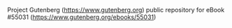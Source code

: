 Project Gutenberg (https://www.gutenberg.org) public repository for
eBook #55031 (https://www.gutenberg.org/ebooks/55031)
